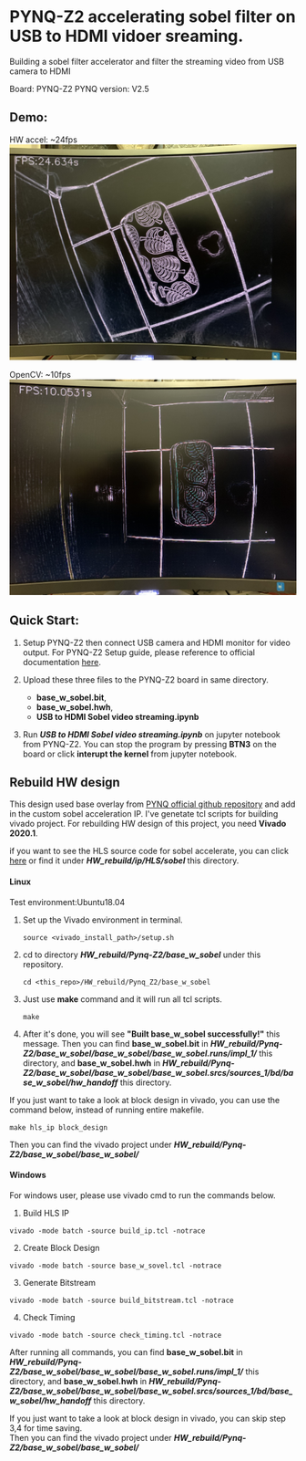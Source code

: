 # PYNQ-Z2 accelerating sobel filter on USB to HDMI vidoer sreaming.
Building a sobel filter accelerator and filter the streaming video from USB camera to HDMI

Board: PYNQ-Z2
PYNQ version: V2.5

## Demo:
HW accel: ~24fps
![HW_sobel](HW.jpeg)

OpenCV: ~10fps
![SW_laplacian](SW.jpeg)



## Quick Start:

1. Setup PYNQ-Z2 then connect USB camera and HDMI monitor for video output. For PYNQ-Z2 Setup guide, please reference to official documentation [here](https://pynq.readthedocs.io/en/v2.5.1/getting_started/pynq_z2_setup.html). 

2. Upload these three files to the PYNQ-Z2 board in same directory.
    * **base_w_sobel.bit**,
    * **base_w_sobel.hwh**,
    * **USB to HDMI Sobel video streaming.ipynb**  

3. Run ***USB to HDMI Sobel video streaming.ipynb*** on jupyter notebook from PYNQ-Z2. You can stop the program by pressing **BTN3** on the board or click **interupt the kernel** from jupyter notebook.

## Rebuild HW design
This design used base overlay from [PYNQ official github repository](https://github.com/Xilinx/PYNQ) and add in the custom sobel acceleration IP. I've genetate tcl scripts for building vivado project. 
For rebuilding HW design of this project, you need **Vivado 2020.1**.  

if you want to see the HLS source code for sobel accelerate, you can click [here](/HW_rebuild/ip/hls/sobel/) or find it under ***HW_rebuild/ip/HLS/sobel*** this directory.

#### Linux
Test environment:Ubuntu18.04
1. Set up the Vivado environment in terminal.
    ```
    source <vivado_install_path>/setup.sh
    ```
2. cd to directory ***HW_rebuild/Pynq-Z2/base_w_sobel*** under this repository. 

    ```
    cd <this_repo>/HW_rebuild/Pynq_Z2/base_w_sobel
    ```

3. Just use **make** command and it will run all tcl scripts.   
    ```
    make
    ```
4. After it's done, you will see **"Built base_w_sobel successfully!"** this message. Then you can find **base_w_sobel.bit** in ***HW_rebuild/Pynq-Z2/base_w_sobel/base_w_sobel/base_w_sobel.runs/impl_1/*** this directory, and **base_w_sobel.hwh** in ***HW_rebuild/Pynq-Z2/base_w_sobel/base_w_sobel/base_w_sobel.srcs/sources_1/bd/base_w_sobel/hw_handoff*** this directory.

If you just want to take a look at block design in vivado, you can use the command below, instead of running entire makefile.

```
make hls_ip block_design
```

Then you can find the vivado project under ***HW_rebuild/Pynq-Z2/base_w_sobel/base_w_sobel/***

#### Windows
For windows user, please use vivado cmd to run the commands below.
1. Build HLS IP
```
vivado -mode batch -source build_ip.tcl -notrace
```
2. Create Block Design 
```
vivado -mode batch -source base_w_sovel.tcl -notrace
```
3. Generate Bitstream
```
vivado -mode batch -source build_bitstream.tcl -notrace
```

4. Check Timing
```
vivado -mode batch -source check_timing.tcl -notrace
```

After running all commands, you can find **base_w_sobel.bit** in ***HW_rebuild/Pynq-Z2/base_w_sobel/base_w_sobel/base_w_sobel.runs/impl_1/*** this directory, and **base_w_sobel.hwh** in ***HW_rebuild/Pynq-Z2/base_w_sobel/base_w_sobel/base_w_sobel.srcs/sources_1/bd/base_w_sobel/hw_handoff*** this directory.

If you just want to take a look at block design in vivado, you can skip step 3,4 for time saving.  
Then you can find the vivado project under ***HW_rebuild/Pynq-Z2/base_w_sobel/base_w_sobel/***